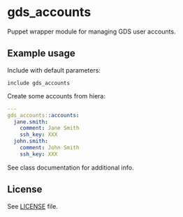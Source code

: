 # gds_accounts

Puppet wrapper module for managing GDS user accounts.

## Example usage

Include with default parameters:
```
include gds_accounts
```

Create some accounts from hiera:
``` yaml
---
gds_accounts::accounts:
  jane.smith:
    comment: Jane Smith
    ssh_key: XXX
  john.smith:
    comment: John Smith
    ssh_key: XXX
```

See class documentation for additional info.

## License

See [LICENSE](LICENSE) file.
